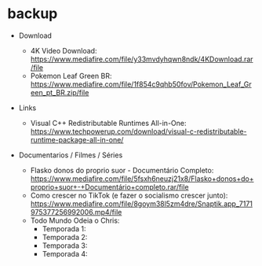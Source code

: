 # backup

- Download
  - 4K Video Download:
  https://www.mediafire.com/file/y33mvdyhqwn8ndk/4KDownload.rar/file
  - Pokemon Leaf Green BR:
  https://www.mediafire.com/file/1f854c9qhb50fov/Pokemon_Leaf_Green_pt_BR.zip/file
  
- Links
  - Visual C++ Redistributable Runtimes All-in-One:
  https://www.techpowerup.com/download/visual-c-redistributable-runtime-package-all-in-one/

- Documentarios / Filmes / Séries
  - Flasko donos do proprio suor - Documentário Completo:
    https://www.mediafire.com/file/5fsxh6neuzj21x8/Flasko+donos+do+proprio+suor+-+Documentário+completo.rar/file
  - Como crescer no TikTok (e fazer o socialismo crescer junto):
    https://www.mediafire.com/file/8goym38l5zm4dre/Snaptik.app_7171975377256992006.mp4/file
  - Todo Mundo Odeia o Chris:
    - Temporada 1: 
    - Temporada 2:
    - Temporada 3:
    - Temporada 4:
